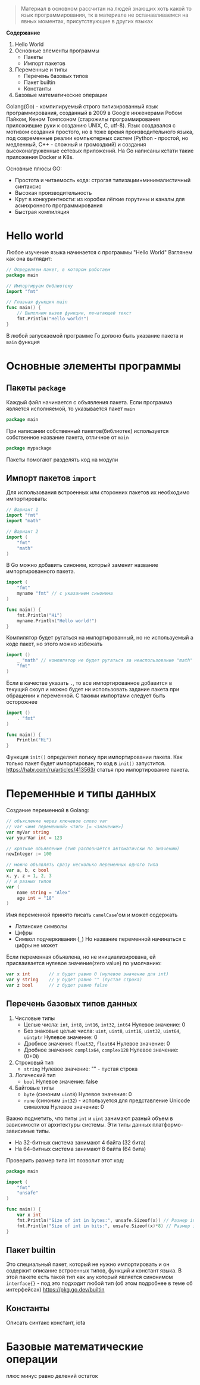> Материал в основном рассчитан на людей знающих хоть какой то язык программирования, тк в материале не останавливаемся на явных моментах,  присутствующие в других языках

**Содержание**
1. Hello World
2. Основные элементы программы
	- Пакеты
	- Импорт пакетов
3. Переменные и типы
	- Перечень базовых типов
	- Пакет builtin
	- Константы
4. Базовые математические операции

Golang(Go) - компилируемый строго типизированный язык программирования, созданный в 2009 в Google инженерами Робом Пайком, Кеном Томпсоном (старожилы программирования приложившие руки к созданию UNIX, C, utf-8). 
Язык создавался с мотивом создания простого, но в тоже время производительного языка, под современные реалии компьютерных систем (Python - простой, но медленный, C++ - сложный и громоздкий) и создания высоконагруженные сетевых приложений. На Go написаны кстати такие приложения Docker и K8s.

Основные плюсы GO:
- Простота и читаемость кода: строгая типизации+минималистичный синтаксис
- Высокая производительность 
- Крут в конкурентности: из коробки лёгкие горутины и каналы для асинхронного программирования
- Быстрая компиляция

# Hello world

Любое изучение языка начинается с программы "Hello World"
Взглянем как она выглядит:
```go
// Определяем пакет, в котором работаем
package main 

// Импортируем библиотеку
import "fmt"

// Главная функция main 
func main() {
    // Выполним вызов функции, печатающей текст
    fmt.Println("Hello world!")
}
```
В любой запускаемой программе Го должно быть указание пакета и `main` функция

# Основные элементы программы 

## Пакеты `package`
Каждый файл начинается с объявления пакета. Если программа является исполняемой, то указывается пакет `main`
```go
package main
```
При написании собственный пакетов(библиотек) используется собственное название пакета, отличное от `main`
```go
package mypackage
```
Пакеты помогают разделять код на модули
## Импорт пакетов `import`
Для использования встроенных или сторонних пакетов их необходимо импортировать:
```go
// Вариант 1
import "fmt"
import "math"

// Вариант 2
import (
    "fmt"
    "math"
)
```
В Go можно добавить синоним, который заменит название импортированного пакета. 
```go
import (
    "fmt"
    myname "fmt" // с указанием синонима 
)

func main() {
    fmt.Println("Hi")
    myname.Println("Hello world!")
}
```

Компилятор будет ругаться на импортированный, но не используемый а коде пакет, но этого можно избежать 
```go
import ()
    _ "math" // компилятор не будет ругаться за неиспользование "math"
    "fmt"
)
```
Если в качестве указать `.`, то все импортированное добавится в текущий скоуп и можно будет ни использовать задание пакета при обращении к переменной. С такими импортами следует быть осторожнее
```go
import ()
    . "fmt"
)

func main() {
    Println("Hi")
}
```

Функция `init()` определяет логику при импортировании пакета. Как только пакет будет импортирован, то код в `init()` запустится.
https://habr.com/ru/articles/413563/ статья про импортирование пакета.

# Переменные и типы данных

Создание переменной в Golang:
```go
// объясление через ключевое слово var
// var <имя переменной> <тип> [= <значение>]
var myVar string
var yourVar int = 123

// краткое объявление (тип распознаётся автоматичски по значению)
newInteger := 100

// можно объявлять сразу несколько переменных одного типа
var a, b, c bool
x, y, z = 1, 2, 3
// и разных типов
var (
	name string = "Alex"
	age int = "18"
)
```

Имя переменной принято писать `camelCase`'ом и может содержать
- Латинские символы
- Цифры
- Символ подчеркивания (`_`)
Но название переменной начинаться с цифры не может

Если переменная объявлена, но не инициализирована, ей присваивается нулевое значение(zero value) по умолчанию:
```go
var x int       // x будет равно 0 (нулевое значение для int)
var y string    // y будет равно "" (пустая строка)
var z bool      // z будет равно false
```

## Перечень базовых типов данных
1. Числовые типы
	- Целые числа: `int`, `int8`, `int16`, `int32`, `int64`
		Нулевое значение: 0
	- Без знаковые целые числа: `uint`, `uint8`, `uint16`, `uint32`, `uint64`, `uintptr`
		Нулевое значение: 0
	- Дробное значения: `float32`, `float64`
		Нулевое значение: 0
	- Дробное значения: `complix64`, `complex128`
		Нулевое значение: (0+0i)
2. Строковый тип
	- `string`
		Нулевое значение: "" - пустая строка
3. Логический тип
	- `bool`
		Нулевое значение: false
4. Байтовые типы
	- `byte` (синоним `uint8`)
		Нулевое значение: 0
	- `rune` (синоним `int32`) - используется для представление Unicode символов
		Нулевое значение: 0

Важно подметить, что типы `int` и  `uint` занимают разный объем в зависимости от архитектуры системы. Эти типы данных платформо-зависимые типы.
- На 32-битных система занимают 4 байта (32 бита)
- На 64-битных система занимают 8 байта (64 бита)

Проверить размер типа int позволит этот код:
```go
package main

import (
    "fmt"
    "unsafe"
)

func main() {
    var x int
    fmt.Println("Size of int in bytes:", unsafe.Sizeof(x)) // Размер int в байтах
    fmt.Println("Size of int in bits:", unsafe.Sizeof(x)*8) // Размер int в битах
}
```

## Пакет builtin
Это специальный пакет, который не нужно импортировать и он содержит описание встроенных типов, функций и констант языка. В этой пакете есть такой тип как `any` который является синонимом `interface{}` - под это подходит любой тип (об этом подробнее в теме об интерфейсах)
https://pkg.go.dev/builtin

## Константы
Описать синтакс констант, iota 

# Базовые математические операции
плюс минус равно делений остаток